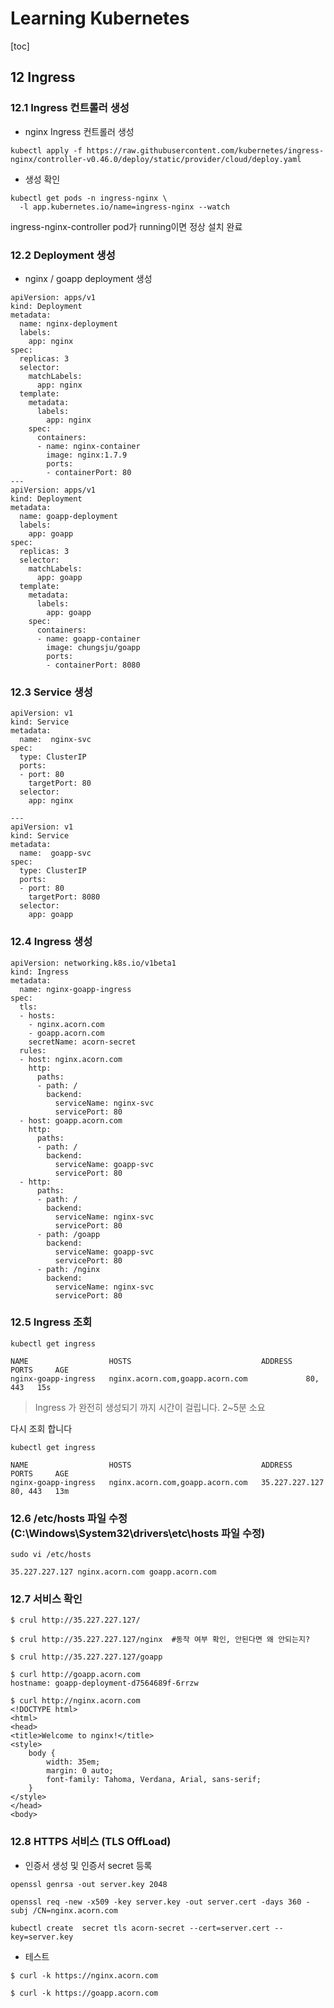 # Learning Kubernetes

[toc]

## 12 Ingress 

### 12.1 Ingress 컨트롤러 생성

- nginx Ingress 컨트롤러 생성
```
kubectl apply -f https://raw.githubusercontent.com/kubernetes/ingress-nginx/controller-v0.46.0/deploy/static/provider/cloud/deploy.yaml
```

- 생성 확인
```
kubectl get pods -n ingress-nginx \
  -l app.kubernetes.io/name=ingress-nginx --watch
```
ingress-nginx-controller pod가 running이면 정상 설치 완료

### 12.2 Deployment 생성

- nginx / goapp deployment 생성

```{yaml}
apiVersion: apps/v1
kind: Deployment
metadata:
  name: nginx-deployment
  labels:
    app: nginx
spec:
  replicas: 3
  selector:
    matchLabels:
      app: nginx
  template:
    metadata:
      labels:
        app: nginx
    spec:
      containers:
      - name: nginx-container
        image: nginx:1.7.9
        ports:
        - containerPort: 80
---
apiVersion: apps/v1
kind: Deployment
metadata:
  name: goapp-deployment
  labels:
    app: goapp
spec:
  replicas: 3
  selector:
    matchLabels:
      app: goapp
  template:
    metadata:
      labels:
        app: goapp
    spec:
      containers:
      - name: goapp-container
        image: chungsju/goapp
        ports:
        - containerPort: 8080
```

### 12.3 Service 생성

```{yaml}
apiVersion: v1
kind: Service
metadata:
  name:  nginx-svc
spec:
  type: ClusterIP
  ports:
  - port: 80
    targetPort: 80
  selector:
    app: nginx

---
apiVersion: v1
kind: Service
metadata:
  name:  goapp-svc
spec:
  type: ClusterIP
  ports:
  - port: 80
    targetPort: 8080
  selector:
    app: goapp
```

### 12.4 Ingress 생성

```{yaml}
apiVersion: networking.k8s.io/v1beta1
kind: Ingress
metadata:
  name: nginx-goapp-ingress
spec:
  tls:
  - hosts:
    - nginx.acorn.com
    - goapp.acorn.com
    secretName: acorn-secret
  rules:
  - host: nginx.acorn.com
    http:
      paths:
      - path: /
        backend:
          serviceName: nginx-svc
          servicePort: 80
  - host: goapp.acorn.com
    http:
      paths:
      - path: /
        backend:
          serviceName: goapp-svc
          servicePort: 80
  - http:
      paths:
      - path: /
        backend:
          serviceName: nginx-svc
          servicePort: 80   
      - path: /goapp
        backend:
          serviceName: goapp-svc
          servicePort: 80
      - path: /nginx
        backend:
          serviceName: nginx-svc
          servicePort: 80          
```

### 12.5 Ingress 조회

```{bash}
kubectl get ingress

NAME                  HOSTS                             ADDRESS   PORTS     AGE
nginx-goapp-ingress   nginx.acorn.com,goapp.acorn.com             80, 443   15s
```

> Ingress 가 완전히 생성되기 까지 시간이 걸립니다. 2~5분 소요

다시 조회 합니다

```{bash}
kubectl get ingress

NAME                  HOSTS                             ADDRESS          PORTS     AGE
nginx-goapp-ingress   nginx.acorn.com,goapp.acorn.com   35.227.227.127   80, 443   13m
```

### 12.6 /etc/hosts 파일 수정 (C:\Windows\System32\drivers\etc\hosts 파일 수정)

```{bash}
sudo vi /etc/hosts

35.227.227.127 nginx.acorn.com goapp.acorn.com
```

### 12.7 서비스 확인

```{bash}
$ crul http://35.227.227.127/

$ crul http://35.227.227.127/nginx  #동작 여부 확인, 안된다면 왜 안되는지?

$ crul http://35.227.227.127/goapp

$ curl http://goapp.acorn.com
hostname: goapp-deployment-d7564689f-6rrzw

$ curl http://nginx.acorn.com
<!DOCTYPE html>
<html>
<head>
<title>Welcome to nginx!</title>
<style>
    body {
        width: 35em;
        margin: 0 auto;
        font-family: Tahoma, Verdana, Arial, sans-serif;
    }
</style>
</head>
<body>

```

### 12.8 HTTPS 서비스 (TLS OffLoad)

- 인증서 생성 및 인증서 secret 등록

```{bash}
openssl genrsa -out server.key 2048

openssl req -new -x509 -key server.key -out server.cert -days 360 -subj /CN=nginx.acorn.com

kubectl create  secret tls acorn-secret --cert=server.cert --key=server.key
```

- 테스트

```{bash}
$ curl -k https://nginx.acorn.com

$ curl -k https://goapp.acorn.com
```





